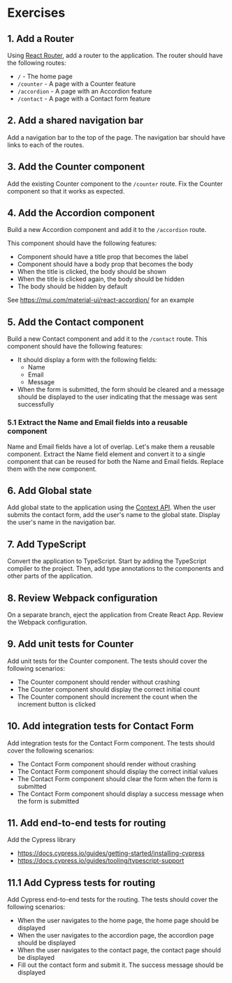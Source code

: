 # Exercises

## 1. Add a Router

Using [React Router](https://reacttraining.com/react-router/web/guides/quick-start), add a router to
the application. The router should have the following routes:

- `/` - The home page
- `/counter` - A page with a Counter feature
- `/accordion` - A page with an Accordion feature
- `/contact` - A page with a Contact form feature

## 2. Add a shared navigation bar

Add a navigation bar to the top of the page. The navigation bar should have links to each of the
routes.

## 3. Add the Counter component

Add the existing Counter component to the `/counter` route. Fix the Counter component so that it
works as expected.

## 4. Add the Accordion component

Build a new Accordion component and add it to the `/accordion` route.

This component should have the following features:

- Component should have a title prop that becomes the label
- Component should have a body prop that becomes the body
- When the title is clicked, the body should be shown
- When the title is clicked again, the body should be hidden
- The body should be hidden by default

See https://mui.com/material-ui/react-accordion/ for an example

## 5. Add the Contact component

Build a new Contact component and add it to the `/contact` route. This component should have the
following features:

- It should display a form with the following fields:
  - Name
  - Email
  - Message
- When the form is submitted, the form should be cleared and a message should be displayed to the
  user indicating that the message was sent successfully

### 5.1 Extract the Name and Email fields into a reusable component

Name and Email fields have a lot of overlap. Let's make them a reusable component. Extract the Name
field element and convert it to a single component that can be reused for both the Name and Email
fields. Replace them with the new component.

## 6. Add Global state

Add global state to the application using the [Context API](https://reactjs.org/docs/context.html).
When the user submits the contact form, add the user's name to the global state. Display the user's
name in the navigation bar.

## 7. Add TypeScript

Convert the application to TypeScript. Start by adding the TypeScript compiler to the project. Then,
add type annotations to the components and other parts of the application.

## 8. Review Webpack configuration

On a separate branch, eject the application from Create React App. Review the Webpack configuration.

## 9. Add unit tests for Counter

Add unit tests for the Counter component. The tests should cover the following scenarios:

- The Counter component should render without crashing
- The Counter component should display the correct initial count
- The Counter component should increment the count when the increment button is clicked

## 10. Add integration tests for Contact Form

Add integration tests for the Contact Form component. The tests should cover the following
scenarios:

- The Contact Form component should render without crashing
- The Contact Form component should display the correct initial values
- The Contact Form component should clear the form when the form is submitted
- The Contact Form component should display a success message when the form is submitted

## 11. Add end-to-end tests for routing

Add the Cypress library

- https://docs.cypress.io/guides/getting-started/installing-cypress
- https://docs.cypress.io/guides/tooling/typescript-support

## 11.1 Add Cypress tests for routing

Add Cypress end-to-end tests for the routing. The tests should cover the following scenarios:

- When the user navigates to the home page, the home page should be displayed
- When the user navigates to the accordion page, the accordion page should be displayed
- When the user navigates to the contact page, the contact page should be displayed
- Fill out the contact form and submit it. The success message should be displayed
